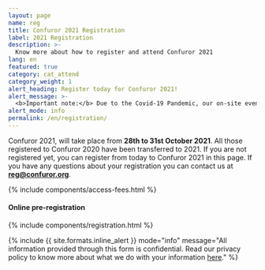 ```yaml
---
layout: page
name: reg
title: Confuror 2021 Registration
label: 2021 Registration
description: >-
  Know more about how to register and attend Confuror 2021
lang: en
featured: true
category: cat_attend
category_weight: 1
alert_heading: Register today for Confuror 2021!
alert_message: >-
  <b>Important note:</b> Due to the Covid-19 Pandemic, our on-site event was postponed to 2021. Confuror 2020 will be held online openly and free of charge, but you can register from today for Confuror 2021! Our first stage of online pre-registration membership costs will remain the same for the rest of 2020. Read more about Covid-19 related actions <a href='http://www.confuror.org/es/covid-19/'>here</a>
alert_mode: info
permalink: /en/registration/
---
```


Confuror 2021, will take place from **28th to 31st October 2021**. All those registered to Confuror 2020 have been transferred to 2021. If you are not registered yet, you can register from today to Confuror 2021 in this page. If you have any questions about your registration you can contact us at **reg@confuror.org**.

{% include components/access-fees.html %}

#### Online pre-registration

{% include components/registration.html %}

{%
  include {{ site.formats.inline_alert }}
  mode="info"
  message="All information provided through this form is confidential. Read our privacy policy to know more about what we do with your information <a href='/en/privacy/'>here</a>."
%}